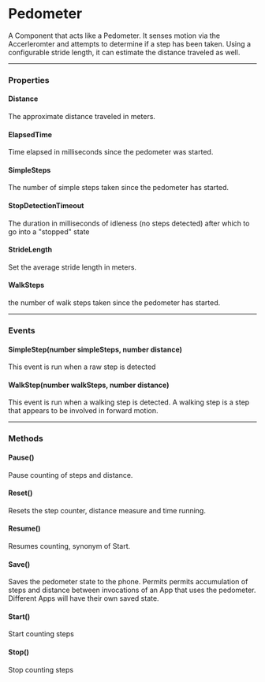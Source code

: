# Pedometer

A Component that acts like a Pedometer. It senses motion via the Accerleromter and attempts to determine if a step has been taken. Using a configurable stride length, it can estimate the distance traveled as well.

---

### Properties

#### Distance

The approximate distance traveled in meters.

#### ElapsedTime

Time elapsed in milliseconds since the pedometer was started.

#### SimpleSteps

The number of simple steps taken since the pedometer has started.

#### StopDetectionTimeout

The duration in milliseconds of idleness (no steps detected) after which to go into a "stopped" state

#### StrideLength

Set the average stride length in meters.

#### WalkSteps

the number of walk steps taken since the pedometer has started.

---

### Events

#### SimpleStep(number simpleSteps, number distance)

This event is run when a raw step is detected

#### WalkStep(number walkSteps, number distance)

This event is run when a walking step is detected. A walking step is a step that appears to be involved in forward motion.

---

### Methods

#### Pause()

Pause counting of steps and distance.

#### Reset()

Resets the step counter, distance measure and time running.

#### Resume()

Resumes counting, synonym of Start.

#### Save()

Saves the pedometer state to the phone. Permits permits accumulation of steps and distance between invocations of an App that uses the pedometer. Different Apps will have their own saved state.

#### Start()

Start counting steps

#### Stop()

Stop counting steps